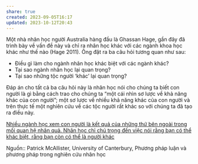 ```yaml
---
share: true
created: 2023-09-05T16:17
updated: 2023-10-12T20:43
---
```

Một nhà nhân học người Australia hàng đầu là Ghassan Hage, gần đây đã trình bày về vấn đề này và chỉ ra nhân học khác với các ngành khoa học khác như thế nào (Hage 2011). Ông đặt ra ba câu hỏi tương quan như sau:

- Điều gì làm cho ngành nhân học khác biệt với các ngành khác?
- Tại sao ngành nhân học lại quan trọng?
- Tại sao những tộc người ‘khác’ lại quan trọng?

Đáp án cho tất cả ba câu hỏi này là nhân học nói cho chúng ta biết con người là gì bằng cách trao cho chúng ta “một cái nhìn sơ lược về khả năng khác của con người”; một sơ lược về nhiều khả năng khác của con người và trên thực tế một nghiên cứu về các tộc người rất khác so với chúng ta đã tạo ra điều này.

[Nhiều ngành học xem con người là kết quả của những thứ bên ngoài trong mối quan hệ nhân quả. Nhân học chỉ chú trọng đến việc nói rằng bạn có thể khác biệt, rằng bạn còn có thể là người khác](./Nh%C3%A2n%20h%E1%BB%8Dc%20ch%E1%BB%89%20ch%C3%BA%20tr%E1%BB%8Dng%20%C4%91%E1%BA%BFn%20vi%E1%BB%87c%20n%C3%B3i%20r%E1%BA%B1ng%20b%E1%BA%A1n%20c%C3%B3%20th%E1%BB%83%20kh%C3%A1c%20bi%E1%BB%87t,%20r%E1%BA%B1ng%20b%E1%BA%A1n%20c%C3%B2n%20c%C3%B3%20th%E1%BB%83%20l%C3%A0%20ng%C6%B0%E1%BB%9Di%20kh%C3%A1c.md)

Nguồn:: Patrick McAllister, University of Canterbury, Phương pháp luận và phương pháp trong nghiên cứu nhân học

